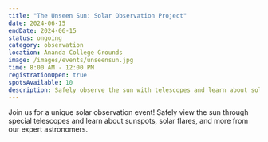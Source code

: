 ```yaml
---
title: "The Unseen Sun: Solar Observation Project"
date: 2024-06-15
endDate: 2024-06-15
status: ongoing
category: observation
location: Ananda College Grounds
image: /images/events/unseensun.jpg
time: 8:00 AM - 12:00 PM
registrationOpen: true
spotsAvailable: 10
description: Safely observe the sun with telescopes and learn about solar phenomena.
---
```


Join us for a unique solar observation event! Safely view the sun through special telescopes and learn about sunspots, solar flares, and more from our expert astronomers.
